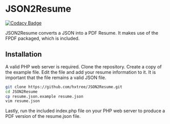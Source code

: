 # JSON2Resume

[![Codacy Badge](https://api.codacy.com/project/badge/Grade/d96205a06e2a45838b782cc23b07ea95)](https://app.codacy.com/manual/hxtree/JSON2Resume?utm_source=github.com&utm_medium=referral&utm_content=hxtree/JSON2Resume&utm_campaign=Badge_Grade_Dashboard)

JSON2Resume converts a JSON into a PDF Resume. It makes use of the FPDF packaged, which is included.

## Installation
A valid PHP web server is required. Clone the repository. Create a copy of the example file. Edit the file and add your resume information to it. It is important that the file remains a valid JSON file.
```BASH
git clone https://github.com/hxtree/JSON2Resume.git
cd JSON2Resume
cp resume.json.example resume.json
vim resume.json
```

Lastly, run the included index.php file on your PHP web server to produce a PDF version of the resume.json file.